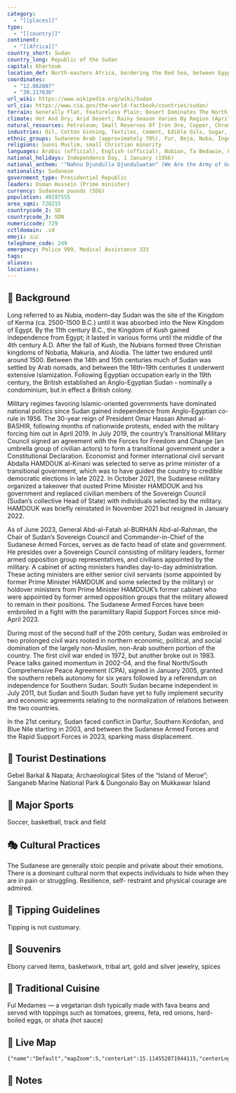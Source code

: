 ```yaml
---
category:
  - "[[places]]"
type:
  - "[[country]]"
continent:
  - "[[Africa]]"
country_short: Sudan
country_long: Republic of the Sudan
capital: Khartoum
location_def: North-eastern Africa, bordering the Red Sea, between Egypt and Eritrea
coordinates:
  - "12.862807"
  - "30.217636"
url_wiki: https://www.wikipedia.org/wiki/Sudan
url_cia: https://www.cia.gov/the-world-factbook/countries/sudan/
terrain: Generally Flat, Featureless Plain; Desert Dominates The North
climate: Hot And Dry; Arid Desert; Rainy Season Varies By Region (April To November)
natural_resources: Petroleum; Small Reserves Of Iron Ore, Copper, Chromium Ore, Zinc, Tungsten, Mica, Silver, Gold; Hydropower
industries: Oil, Cotton Ginning, Textiles, Cement, Edible Oils, Sugar, Soap Distilling, Shoes, Petroleum Refining, Pharmaceuticals, Armaments, Automobile/Light Truck Assembly, Milling
ethnic_groups: Sudanese Arab (approximately 70%), Fur, Beja, Nuba, Ingessana, Uduk, Fallata, Masalit, Dajo, Gimir, Tunjur, Berti; there are over 500 ethnic groups
religions: Sunni Muslim, small Christian minority
languages: Arabic (official), English (official), Nubian, Ta Bedawie, Fur
national_holidays: Independence Day, 1 January (1956)
national_anthem: '"Nahnu Djundulla Djundulwatan" (We Are the Army of God and of Our Land)'
nationality: Sudanese
government_type: Presidential Republic
leaders: Osman Hussein (Prime minister)
currency: Sudanese pounds (SDG)
population: 49197555
area_sqmi: 728215
countrycode_2: SD
countrycode_3: SDN
numericcode: 729
cctldomain: .sd
emoji: 🇸🇩
telephone_code: 249
emergency: Police 999, Medical Assistance 333
tags: 
aliases: 
locations:
---
```

## 🌱 Background
Long referred to as Nubia, modern-day Sudan was the site of the Kingdom of Kerma (ca. 2500-1500 B.C.) until it was absorbed into the New Kingdom of Egypt. By the 11th century B.C., the Kingdom of Kush gained independence from Egypt; it lasted in various forms until the middle of the 4th century A.D. After the fall of Kush, the Nubians formed three Christian kingdoms of Nobatia, Makuria, and Alodia. The latter two endured until around 1500. Between the 14th and 15th centuries much of Sudan was settled by Arab nomads, and between the 16th–19th centuries it underwent extensive Islamization. Following Egyptian occupation early in the 19th century, the British established an Anglo-Egyptian Sudan - nominally a condominium, but in effect a British colony.

Military regimes favoring Islamic-oriented governments have dominated national politics since Sudan gained independence from Anglo-Egyptian co-rule in 1956. The 30-year reign of President Omar Hassan Ahmad al-BASHIR, following months of nationwide protests, ended with the military forcing him out in April 2019. In July 2019, the country’s Transitional Military Council signed an agreement with the Forces for Freedom and Change (an umbrella group of civilian actors) to form a transitional government under a Constitutional Declaration. Economist and former international civil servant Abdalla HAMDOUK al-Kinani was selected to serve as prime minister of a transitional government, which was to have guided the country to credible democratic elections in late 2022. In October 2021, the Sudanese military organized a takeover that ousted Prime Minister HAMDOUK and his government and replaced civilian members of the Sovereign Council (Sudan’s collective Head of State) with individuals selected by the military. HAMDOUK was briefly reinstated in November 2021 but resigned in January 2022.

As of June 2023, General Abd-al-Fatah al-BURHAN Abd-al-Rahman, the Chair of Sudan’s Sovereign Council and Commander-in-Chief of the Sudanese Armed Forces, serves as de facto head of state and government. He presides over a Sovereign Council consisting of military leaders, former armed opposition group representatives, and civilians appointed by the military. A cabinet of acting ministers handles day-to-day administration. These acting ministers are either senior civil servants (some appointed by former Prime Minister HAMDOUK and some selected by the military) or holdover ministers from Prime Minister HAMDOUK’s former cabinet who were appointed by former armed opposition groups that the military allowed to remain in their positions. The Sudanese Armed Forces have been embroiled in a fight with the paramilitary Rapid Support Forces since mid-April 2023.

During most of the second half of the 20th century, Sudan was embroiled in two prolonged civil wars rooted in northern economic, political, and social domination of the largely non-Muslim, non-Arab southern portion of the country. The first civil war ended in 1972, but another broke out in 1983. Peace talks gained momentum in 2002-04, and the final North/South Comprehensive Peace Agreement (CPA), signed in January 2005, granted the southern rebels autonomy for six years followed by a referendum on independence for Southern Sudan. South Sudan became independent in July 2011, but Sudan and South Sudan have yet to fully implement security and economic agreements relating to the normalization of relations between the two countries.

In the 21st century, Sudan faced conflict in Darfur, Southern Kordofan, and Blue Nile starting in 2003, and between the Sudanese Armed Forces and the Rapid Support Forces in 2023, sparking mass displacement. 

## 📌 Tourist Destinations
Gebel Barkal & Napata; Archaeological Sites of the “Island of Meroe”; Sanganeb Marine National Park & Dungonalo Bay on Mukkawar Island

## 🥇 Major Sports
Soccer, basketball, track and field

## 🎭 Cultural Practices
The Sudanese are generally stoic people and private about their emotions. There is a dominant cultural norm that expects individuals to hide when they are in pain or struggling. Resilience, self- restraint and physical courage are admired.

## 🫰 Tipping Guidelines
Tipping is not customary.

## 🎁 Souvenirs
Ebony carved items, basketwork, tribal art, gold and silver jewelry, spices

## 🍲 Traditional Cuisine
Ful Medames — a vegetarian dish typically made with fava beans and served with toppings such as tomatoes, greens, feta, red onions, hard-boiled eggs, or shata (hot sauce)

## 📡 Live Map
```mapview
{"name":"Default","mapZoom":5,"centerLat":15.114552871944115,"centerLng":30.036621093750004,"query":"","chosenMapSource":0}
```

## 📒 Notes


